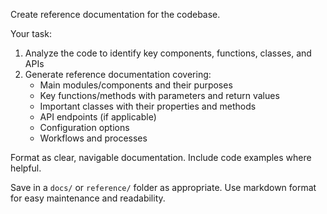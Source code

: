 Create reference documentation for the codebase.

Your task:
1. Analyze the code to identify key components, functions, classes, and APIs
2. Generate reference documentation covering:
   - Main modules/components and their purposes
   - Key functions/methods with parameters and return values
   - Important classes with their properties and methods
   - API endpoints (if applicable)
   - Configuration options
   - Workflows and processes

Format as clear, navigable documentation. Include code examples where helpful.

Save in a `docs/` or `reference/` folder as appropriate. Use markdown format for easy maintenance and readability.
